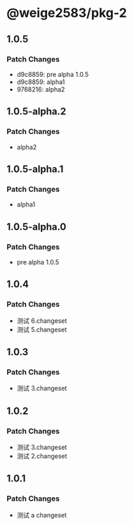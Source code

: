 # @weige2583/pkg-2

## 1.0.5

### Patch Changes

- d9c8859: pre alpha 1.0.5
- d9c8859: alpha1
- 9768216: alpha2

## 1.0.5-alpha.2

### Patch Changes

- alpha2

## 1.0.5-alpha.1

### Patch Changes

- alpha1

## 1.0.5-alpha.0

### Patch Changes

- pre alpha 1.0.5

## 1.0.4

### Patch Changes

- 测试 6.changeset
- 测试 5.changeset

## 1.0.3

### Patch Changes

- 测试 3.changeset

## 1.0.2

### Patch Changes

- 测试 3.changeset
- 测试 2.changeset

## 1.0.1

### Patch Changes

- 测试 a changeset
